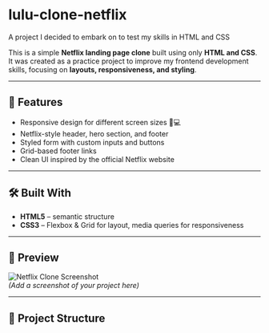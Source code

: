 # lulu-clone-netflix
A project I decided to embark on to test my skills in HTML and CSS
  

This is a simple **Netflix landing page clone** built using only **HTML and CSS**.  
It was created as a practice project to improve my frontend development skills, focusing on **layouts, responsiveness, and styling**.  

---

## 🚀 Features
- Responsive design for different screen sizes 📱💻  
- Netflix-style header, hero section, and footer  
- Styled form with custom inputs and buttons  
- Grid-based footer links  
- Clean UI inspired by the official Netflix website  

---

## 🛠️ Built With
- **HTML5** – semantic structure  
- **CSS3** – Flexbox & Grid for layout, media queries for responsiveness  

---

## 📸 Preview
![Netflix Clone Screenshot](screenshot.png)  
*(Add a screenshot of your project here)*  

---

## 📂 Project Structure

